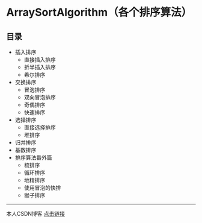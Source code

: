 # ArraySortAlgorithm（各个排序算法）

## 目录

-   插入排序
    -   直接插入排序
    -   折半插入排序
    -   希尔排序
-   交换排序
    -   冒泡排序
    -   双向冒泡排序
    -   奇偶排序
    -   快速排序
-   选择排序
    -   直接选择排序
    -   堆排序
-   归并排序
-   基数排序
-   排序算法番外篇
    -   梳排序
    -   循环排序
    -   地精排序
    -   使用冒泡的快排
    -   猴子排序

----------------------------------------------

本人CSDN博客 [点击链接](http://blog.csdn.net/lemon_tree12138)